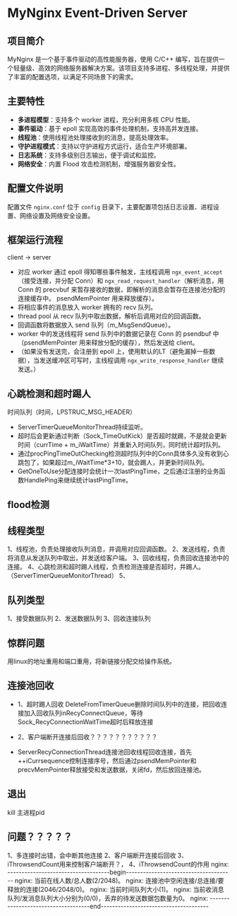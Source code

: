 # MyNginx Event-Driven Server

## 项目简介
MyNginx 是一个基于事件驱动的高性能服务器，使用 C/C++ 编写，旨在提供一个轻量级、高效的网络服务器解决方案。该项目支持多进程、多线程处理，并提供了丰富的配置选项，以满足不同场景下的需求。

## 主要特性
- **多进程模型**：支持多个 worker 进程，充分利用多核 CPU 性能。
- **事件驱动**：基于 epoll 实现高效的事件处理机制，支持高并发连接。
- **线程池**：使用线程池处理接收到的消息，提高处理效率。
- **守护进程模式**：支持以守护进程方式运行，适合生产环境部署。
- **日志系统**：支持多级别日志输出，便于调试和监控。
- **网络安全**：内置 Flood 攻击检测机制，增强服务器安全性。

## 配置文件说明
配置文件 `nginx.conf` 位于 `config` 目录下，主要配置项包括日志设置、进程设置、网络设置及网络安全设置。

## 框架运行流程
client -> server  
- 对应 worker 通过 epoll 得知哪些事件触发，主线程调用 `ngx_event_accept`（接受连接，并分配 Conn）和 `ngx_read_request_handler`（解析消息，用 Conn 的 precvbuf 来暂存接收的数据，即解析的消息会暂存在连接池分配的连接缓存中。 psendMemPointer 用来释放缓存）。
- 将相应事件的消息放入 worker 拥有的 recv 队列。
- thread pool 从 recv 队列中取出数据，解析后调用对应的回调函数。
- 回调函数将数据放入 send 队列（m_MsgSendQueue）。
- worker 中的发送线程将 send 队列中的数据记录在 Conn 的 psendbuf 中（psendMemPointer 用来释放分配的缓存），然后发送给 client。
- （如果没有发送完，会注册到 epoll 上，使用默认的LT（避免漏掉一些数据），当发送缓冲区可写时，主线程调用 `ngx_write_response_handler` 继续发送。）

## 心跳检测和超时踢人
时间队列（时间，LPSTRUC_MSG_HEADER）
- ServerTimerQueueMonitorThread持续监听。
- 超时后会更新通过判断（Sock_TimeOutKick）是否超时就踢，不是就会更新时间（currTime + m_iWaitTime）并重新入时间队列，同时统计超时队列。
- 通过procPingTimeOutChecking检测超时队列中的Conn具体多久没有收到心跳包了，如果超过m_iWaitTime*3+10，就会踢人，并更新时间队列。
- GetOneToUse分配连接时会统计一次lastPingTime，之后通过注册的业务函数HandlePing来继续统计lastPingTime。


## flood检测


## 线程类型
1、线程池，负责处理接收队列消息，并调用对应回调函数。
2、发送线程，负责将消息从发送队列中取出，并发送给客户端。
3、回收线程，负责回收连接池中的连接。
4、心跳检测和超时踢人线程，负责检测连接是否超时，并踢人。（ServerTimerQueueMonitorThread）
5、

## 队列类型
1、接受数据队列
2、发送数据队列
3、回收连接队列

## 惊群问题
用linux的地址重用和端口重用，将新链接分配交给操作系统。

## 连接池回收
- 1、超时踢人回收 DeleteFromTimerQueue删除时间队列中的连接，把回收连接加入回收队列inRecyConnectQueue，等待Sock_RecyConnectionWaitTime超时后释放连接

- 2、客户端断开连接后回收？？？？？？？？？？？

- ServerRecyConnectionThread连接池回收线程回收连接，首先++iCurrsequence控制连接序号，然后通过psendMemPointer和precvMemPointer释放接受和发送数据，关闭fd，然后放回连接池。


## 退出
kill 主进程pid


## 问题？？？？？
1、多连接时出错，会中断其他连接
2、客户端断开连接后回收
3、iThrowsendCount用来控制客户端断开？，
4、iThrowsendCount的作用
nginx: ------------------------------------begin--------------------------------------
nginx: 当前在线人数/总人数(2/2048)。
nginx: 连接池中空闲连接/总连接/要释放的连接(2046/2048/0)。
nginx: 当前时间队列大小(1)。
nginx: 当前收消息队列/发消息队列大小分别为(0/0)，丢弃的待发送数据包数量为0。
nginx: ------------------------------------end--------------------------------------